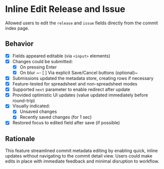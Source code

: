 # Inline Edit Release and Issue

Allowed users to edit the `release` and `issue` fields directly from the commit index page.

## Behavior

- [x] Fields appeared editable (via `<input>` elements)
- [x] Changes could be submitted:
  - [x] On pressing Enter
  - [x] On blur
  ~- [ ] Via explicit Save/Cancel buttons (optional)~
- [x] Submissions updated the metadata store, creating rows if necessary
- [x] Feature-tested for spreadsheet and non-spreadsheet modes
- [x] Supported `next` parameter to enable redirect after update
- [x] Provided optimistic UI updates (value updated immediately before round-trip)
- [x] Visually indicated:
  - [x] Unsaved changes
  - [x] Recently saved changes (for 1 sec)
- [x] Restored focus to edited field after save (if possible)

## Rationale

This feature streamlined commit metadata editing by enabling quick, inline updates without navigating to the commit detail view. Users could make edits in place with immediate feedback and minimal disruption to workflow.
